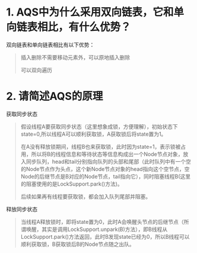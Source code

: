# 1. AQS中为什么采用双向链表，它和单向链表相比，有什么优势？

双向链表和单向链表相比有以下优势：
> 插入删除不需要移动元素外，可以原地插入删除
>
> 可以双向遍历


# 2. 请简述AQS的原理

获取同步状态

> 假设线程A要获取同步状态（这里想象成锁，方便理解），初始状态下state=0,所以线程A可以顺利获取锁，A获取锁后将state置为1。
>
> 在A没有释放锁期间，线程B也来获取锁，此时因为state=1，表示锁被占用，所以将B的线程信息和等待状态等信息构成出一个Node节点对象，放入同步队列，head和tail分别指向队列的头部和尾部（此时队列中有一个空的Node节点作为头点，这个新Node节点对象的head指向这个空节点，空Node的后继节点是B对应的Node节点，tail指向它），同时阻塞线程B(这里的阻塞使用的是LockSupport.park()方法)。
>
> 后续如果再有线程要获取锁，都会加入队列尾部并阻塞。

释放同步状态
> 当线程A释放锁时，即将state置为0，此时A会唤醒头节点的后继节点（所谓唤醒，其实是调用LockSupport.unpark(B)方法），即B线程从LockSupport.park()方法返回，此时B发现state已经为0，所以B线程可以顺利获取锁，B获取锁后B的Node节点随之出队。

